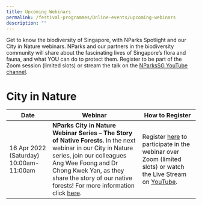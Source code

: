 ```yaml
---
title: Upcoming Webinars
permalink: /festival-programmes/Online-events/upcoming-webinars
description: ""
---
```

Get to know the biodiversity of Singapore, with NParks Spotlight and our City in Nature webinars. NParks and our partners in the biodiversity community will share about the fascinating lives of Singapore’s flora and fauna, and what YOU can do to protect them. Register to be part of the Zoom session (limited slots) or stream the talk on the [NParksSG YouTube channel](https://www.youtube.com/nparkssg).

# **City in Nature**

|Date|Webinar|How to Register|
|--------|--------|--------|
|16 Apr 2022 (Saturday) 10:00am-11:00am| **NParks City in Nature Webinar Series – The Story of Native Forests.** In the next webinar in our City in Nature series, join our colleagues Ang Wee Foong and Dr Chong Kwek Yan, as they share the story of our native forests! For more information click [here](https://www.nparks.gov.sg/activities/events-and-workshops/2022/4/nparks-city-in-nature-webinar-the-story-of-native-forests).| Register [here](https://go.gov.sg/story-native-forests) to participate in the webinar over Zoom (limited slots) or watch the Live Stream on [YouTube](https://www.youtube.com/watch?v=spxL1FEO0o8&feature=youtu.be).